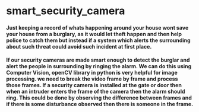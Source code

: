 # smart_security_camera

#### Just keeping a record of whats happening around your house wont save your house from a burglary, as it would let theft happen and then help police to catch them but instead if a system which alerts the surrounding about such threat could avoid such incident at first place. 

#### If our security cameras are made smart enough to detect the burglar and alert the people in surrounding by ringing the alarm. We can do this using Computer Vision, openCV library in python is very helpful for image processing. we need to break the video frame by frame and process those frames. If a security camera is installed at the gate or door then when an intruder enters the frame of the camera then the alarm should ring. This could be done by observing the difference between frames and if there is some disturbance observed then there is someone in the frame.
